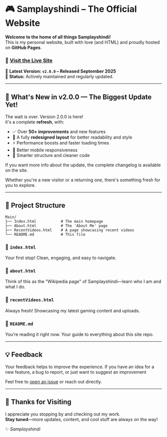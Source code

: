 # 🎮 Samplayshindi – The Official Website

**Welcome to the home of all things Samplayshindi!**  
This is my personal website, built with love (and HTML) and proudly hosted on **GitHub Pages**.

### 🔗 **[Visit the Live Site](https://your-site-link.github.io)**  

📅 **Latest Version: `v2.0.0` – Released September 2025**  
📌 **Status:** Actively maintained and regularly updated.

---

## 🚀 What's New in v2.0.0 — The Biggest Update Yet!

The wait is over. Version 2.0.0 is here!  
it's a complete **refresh**, with:

- ✅ Over **50+ improvements** and new features
- 🎨 A fully **redesigned layout** for better readability and style
- ⚡ Performance boosts and faster loading times
- 📱 Better mobile responsiveness
- 🧠 Smarter structure and cleaner code

If you want more info about the update, the complete changelog is available on the site.

Whether you're a new visitor or a returning one, there's something fresh for you to explore.

---

## 📁 Project Structure

```
Main/
├── Index.html           # The main homepage
├── About.html           # The 'About Me' page
├── RecentVideos.html    # A page showcasing recent videos
└── README.md            # This file
```

### 🔹 `index.html`
Your first stop! Clean, engaging, and easy to navigate.

### 🔹 `about.html`
Think of this as the "Wikipedia page" of Samplayshindi—learn who I am and what I do.

### 🔹 `recentVideos.html`
Always fresh! Showcasing my latest gaming content and uploads.

### 🔹 `README.md`
You’re reading it right now. Your guide to everything about this site repo.

---

## 💡 Feedback

Your feedback helps to improve the experience.
If you have an idea for a new feature, a bug to report, or just want to suggest an improvement

Feel free to [open an issue](https://github.com/your-username/your-repo/issues) or reach out directly.  

---

## 🙏 Thanks for Visiting

I appreciate you stopping by and checking out my work.  
**Stay tuned**—more updates, content, and cool stuff are always on the way!

✨ _Samplayshindi_
